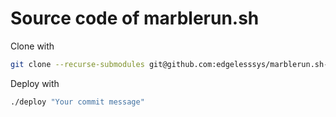 # Source code of marblerun.sh

Clone with

```bash
git clone --recurse-submodules git@github.com:edgelesssys/marblerun.sh-source.git
```

Deploy with

```bash
./deploy "Your commit message"
```
